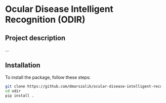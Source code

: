 # Ocular Disease Intelligent Recognition (ODIR)

## Project description

...

## Installation

To install the package, follow these steps:

```bash
git clone https://github.com/dmarszalik/ocular-disease-intelligent-recognition.git
cd odir
pip install .